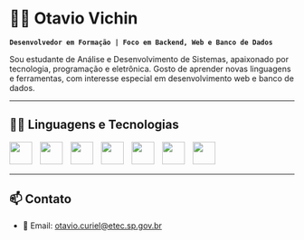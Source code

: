 # 👨‍💻 Otavio Vichin

**`Desenvolvedor em Formação | Foco em Backend, Web e Banco de Dados`**

Sou estudante de Análise e Desenvolvimento de Sistemas, apaixonado por tecnologia, programação e eletrônica. Gosto de aprender novas linguagens e ferramentas, com interesse especial em desenvolvimento web e banco de dados.


---

## 🧑‍💻 Linguagens e Tecnologias

<p align="left">

<img src="https://cdn.jsdelivr.net/gh/devicons/devicon/icons/html5/html5-original.svg" width="40px" style="padding-right:10px;" />
<img src="https://cdn.jsdelivr.net/gh/devicons/devicon/icons/css3/css3-original.svg" width="40px" style="padding-right:10px;" />
<img src="https://cdn.jsdelivr.net/gh/devicons/devicon/icons/javascript/javascript-original.svg" width="40px" style="padding-right:10px;" />
<img src="https://cdn.jsdelivr.net/gh/devicons/devicon/icons/php/php-original.svg" width="40px" style="padding-right:10px;" />
<img src="https://cdn.jsdelivr.net/gh/devicons/devicon/icons/python/python-original.svg" width="40px" style="padding-right:10px;" />
<img src="https://cdn.jsdelivr.net/gh/devicons/devicon/icons/arduino/arduino-original.svg" width="40px" style="padding-right:10px;" />
<img src="https://cdn.jsdelivr.net/gh/devicons/devicon/icons/mysql/mysql-original.svg" width="40px" style="padding-right:10px;" />



</p>



-----



## 📫 Contato

- 📧 Email: otavio.curiel@etec.sp.gov.br  


